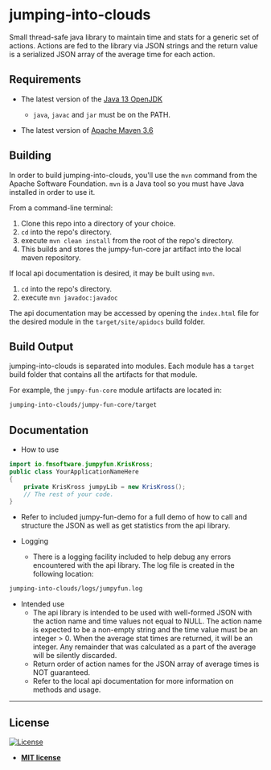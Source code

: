 # jumping-into-clouds
Small thread-safe java library to maintain time and stats for a generic set of actions. Actions are fed to the library via JSON
strings and the return value is a serialized JSON array of the average time for each action.

## Requirements
* The latest version of the [Java 13 OpenJDK](http://www.oracle.com/technetwork/java/javase/downloads/index.html)
    * `java`, `javac` and `jar` must be on the PATH.

* The latest version of [Apache Maven 3.6](https://maven.apache.org/download.cgi)

## Building
In order to build jumping-into-clouds, you'll use the `mvn` command from the Apache Software Foundation. `mvn` is a Java tool so you must have Java
installed in order to use it.

From a command-line terminal:
1. Clone this repo into a directory of your choice.
2. `cd` into the repo's directory.
3. execute `mvn clean install` from the root of the repo's directory.
4. This builds and stores the jumpy-fun-core jar artifact into the local maven repository.

If local api documentation is desired, it may be built using `mvn`.
1. `cd` into the repo's directory.
2. execute `mvn javadoc:javadoc`

The api documentation may be accessed by opening the `index.html` file for the desired module in the `target/site/apidocs`
build folder.

## Build Output
jumping-into-clouds is separated into modules. Each module has a `target` build folder that contains all the artifacts
for that module.

For example, the `jumpy-fun-core` module artifacts are located in:

```sh
jumping-into-clouds/jumpy-fun-core/target
```

## Documentation
* How to use
```java
import io.fmsoftware.jumpyfun.KrisKross;
public class YourApplicationNameHere
{
    private KrisKross jumpyLib = new KrisKross();
    // The rest of your code.
}
```
* Refer to included jumpy-fun-demo for a full demo of how to call and structure the JSON as well as get statistics from the
api library.

* Logging
    * There is a logging facility included to help debug any errors encountered with the api library. The log file is created
in the following location:

```sh
jumping-into-clouds/logs/jumpyfun.log
```

* Intended use
    * The api library is intended to be used with well-formed JSON with the action name and time values not equal to
    NULL. The action name is expected to be a non-empty string and the time value must be an integer > 0. When the 
    average stat times are returned, it will be an integer. Any remainder that was calculated as a part of the average
    will be silently discarded.
    * Return order of action names for the JSON array of average times is NOT guaranteed.
    * Refer to the local api documentation for more information on methods and usage.
---
## License

[![License](http://img.shields.io/:license-mit-blue.svg?style=flat-square)](http://badges.mit-license.org)

- **[MIT license](http://opensource.org/licenses/mit-license.php)**